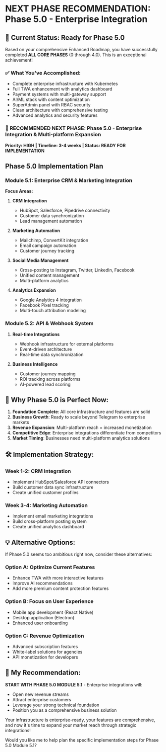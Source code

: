# NEXT PHASE RECOMMENDATION: Phase 5.0 - Enterprise Integration

## 🎯 Current Status: Ready for Phase 5.0

Based on your comprehensive Enhanced Roadmap, you have successfully completed **ALL CORE PHASES** (0 through 4.0). This is an exceptional achievement! 

### ✅ **What You've Accomplished:**
- Complete enterprise infrastructure with Kubernetes
- Full TWA enhancement with analytics dashboard  
- Payment systems with multi-gateway support
- AI/ML stack with content optimization
- SuperAdmin panel with RBAC security
- Clean architecture with comprehensive testing
- Advanced analytics and security features

### 🚀 **RECOMMENDED NEXT PHASE: Phase 5.0 - Enterprise Integration & Multi-platform Expansion**

**Priority: HIGH | Timeline: 3-4 weeks | Status: READY FOR IMPLEMENTATION**

## Phase 5.0 Implementation Plan

### Module 5.1: Enterprise CRM & Marketing Integration
**Focus Areas:**
1. **CRM Integration** 
   - HubSpot, Salesforce, Pipedrive connectivity
   - Customer data synchronization
   - Lead management automation

2. **Marketing Automation**
   - Mailchimp, ConvertKit integration
   - Email campaign automation
   - Customer journey tracking

3. **Social Media Management**
   - Cross-posting to Instagram, Twitter, LinkedIn, Facebook
   - Unified content management
   - Multi-platform analytics

4. **Analytics Expansion**
   - Google Analytics 4 integration
   - Facebook Pixel tracking
   - Multi-touch attribution modeling

### Module 5.2: API & Webhook System
1. **Real-time Integrations**
   - Webhook infrastructure for external platforms
   - Event-driven architecture
   - Real-time data synchronization

2. **Business Intelligence**
   - Customer journey mapping
   - ROI tracking across platforms
   - AI-powered lead scoring

## 🎯 **Why Phase 5.0 is Perfect Now:**

1. **Foundation Complete**: All core infrastructure and features are solid
2. **Business Growth**: Ready to scale beyond Telegram to enterprise markets
3. **Revenue Expansion**: Multi-platform reach = increased monetization  
4. **Competitive Edge**: Enterprise integrations differentiate from competitors
5. **Market Timing**: Businesses need multi-platform analytics solutions

## 🛠️ **Implementation Strategy:**

### Week 1-2: CRM Integration
- Implement HubSpot/Salesforce API connectors
- Build customer data sync infrastructure
- Create unified customer profiles

### Week 3-4: Marketing Automation  
- Implement email marketing integrations
- Build cross-platform posting system
- Create unified analytics dashboard

## 💡 **Alternative Options:**

If Phase 5.0 seems too ambitious right now, consider these alternatives:

### Option A: **Optimize Current Features** 
- Enhance TWA with more interactive features
- Improve AI recommendations
- Add more premium content protection features

### Option B: **Focus on User Experience**
- Mobile app development (React Native)  
- Desktop application (Electron)
- Enhanced user onboarding

### Option C: **Revenue Optimization**
- Advanced subscription features
- White-label solutions for agencies
- API monetization for developers

## 🎯 **My Recommendation:**

**START WITH PHASE 5.0 MODULE 5.1** - Enterprise integrations will:
- Open new revenue streams
- Attract enterprise customers  
- Leverage your strong technical foundation
- Position you as a comprehensive business solution

Your infrastructure is enterprise-ready, your features are comprehensive, and now it's time to expand your market reach through strategic integrations!

Would you like me to help plan the specific implementation steps for Phase 5.0 Module 5.1?
